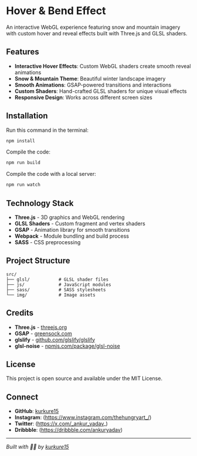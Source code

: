 # Hover & Bend Effect

An interactive WebGL experience featuring snow and mountain imagery with custom hover and reveal effects built with Three.js and GLSL shaders.

## Features

- **Interactive Hover Effects**: Custom WebGL shaders create smooth reveal animations
- **Snow & Mountain Theme**: Beautiful winter landscape imagery
- **Smooth Animations**: GSAP-powered transitions and interactions
- **Custom Shaders**: Hand-crafted GLSL shaders for unique visual effects
- **Responsive Design**: Works across different screen sizes

## Installation

Run this command in the terminal:
```bash
npm install
```

Compile the code:
```bash
npm run build
```

Compile the code with a local server:
```bash
npm run watch
```

## Technology Stack

- **Three.js** - 3D graphics and WebGL rendering
- **GLSL Shaders** - Custom fragment and vertex shaders
- **GSAP** - Animation library for smooth transitions
- **Webpack** - Module bundling and build process
- **SASS** - CSS preprocessing

## Project Structure

```
src/
├── glsl/           # GLSL shader files
├── js/             # JavaScript modules
├── sass/           # SASS stylesheets
└── img/            # Image assets
```

## Credits

- **Three.js** - [threejs.org](https://threejs.org/)
- **GSAP** - [greensock.com](https://greensock.com/)
- **glslify** - [github.com/glslify/glslify](https://github.com/glslify/glslify)
- **glsl-noise** - [npmjs.com/package/glsl-noise](https://www.npmjs.com/package/glsl-noise)

## License

This project is open source and available under the MIT License.

## Connect

- **GitHub**: [kurkure15](https://github.com/kurkure15)
- **Instagram**: (https://www.instagram.com/thehungryart_/)
- **Twitter**: (https://x.com/_ankur_yadav_)
- **Dribbble**: (https://dribbble.com/ankuryadav)

---

*Built with 🧘‍♂️ by [kurkure15](https://github.com/kurkure15)*

